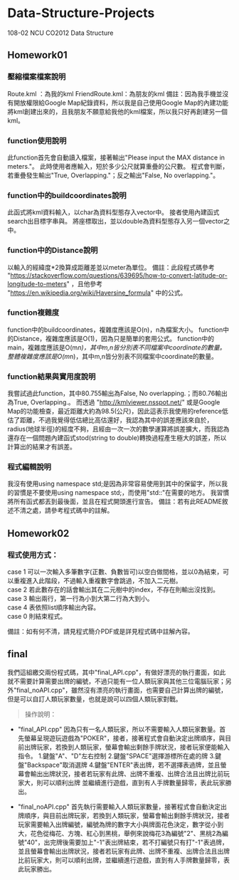 # Data-Structure-Projects
108-02 NCU CO2012 Data Structure

## Homework01

### 壓縮檔案檔案說明
Route.kml      ：為我的kml
FriendRoute.kml：為朋友的kml
備註：因為我手機並沒有開放權限給Google Map紀錄資料，所以我是自己使用Google Map的內建功能將kml創建出來的，且我朋友不願意給我他的kml檔案，所以我只好再創建另一個kml。

### function使用說明
此function首先會自動讀入檔案，接著輸出"Please input the MAX distance in meters."。
此時使用者應輸入，短於多少公尺就算重疊的公尺數。
程式會判斷，若重疊發生輸出"True, Overlapping."；反之輸出"False, No overlapping."。

### function中的buildcoordinates說明
此函式將kml資料輸入，以char為資料型態存入vector中。
接者使用內建函式search出目標字串<coordinates>與</coordinates>。
將座標取出，並以double為資料型態存入另一個vector之中。

### function中的Distance說明
以輸入的經緯度*2換算成距離差並以meter為單位。
備註：此段程式碼參考 "https://stackoverflow.com/questions/639695/how-to-convert-latitude-or-longitude-to-meters" ，且他參考 "https://en.wikipedia.org/wiki/Haversine_formula" 中的公式。

### function複雜度
function中的buildcoordinates，複雜度應該是O(n)，n為檔案大小。
function中的Distance，複雜度應該是O(1)，因為只是簡單的套用公式。
function中的main，複雜度應該是O(m*n)，其中m,n皆分別表不同檔案中coordinate的數量。
整體複雜度應該是O(m*n)，其中m,n皆分別表不同檔案中coordinate的數量。

### function結果與實用度說明
我嘗試過此function，其中80.755輸出為False, No overlapping.；而80.76輸出為True, Overlapping.。
而透過 "http://kmlviewer.nsspot.net/" 或是Google Map的功能檢查，最近距離大約為98.5(公尺)，因此這表示我使用的reference低估了距離，不過我覺得低估總比高估還好，我認為其中的誤差應該來自於，radius(地球半徑)的經度不夠，且經由一次一次的數學運算將誤差擴大，而我認為還存在一個問題內建函式stod(string to double)轉換過程產生極大的誤差，所以計算出的結果才有誤差。

### 程式編輯說明
我沒有使用using namespace std;是因為非常容易使用到其中的保留字，所以我的習慣是不要使用using namespace std;，而使用"std::"在需要的地方。
我習慣將所有函式都丟到最後面，並且在程式開頭進行宣告。
備註：若有此README敘述不清之處，請參考程式碼中的註解。

## Homework02

### 程式使用方式：
case 1
可以一次輸入多筆數字(正數、負數皆可)以空白做間格，並以0為結束，可以重複進入此階段，不過輸入重複數字會跳過，不加入二元樹。 \
case 2
若此數存在的話會輸出其在二元樹中的index，不存在則輸出沒找到。 \
case 3
輸出兩行，第一行為小到大第二行為大到小。 \
case 4
表依照list順序輸出內容。 \
case 0
則結束程式。

備註：如有何不清，請見程式簡介PDF或是詳見程式碼中註解內容。

## final

我們這組繳交兩份程式碼，其中"final_API.cpp"，有做好漂亮的執行畫面，如此就不需要計算需要出牌的編號，不過只能有一位人類玩家與其他三位電腦玩家；另外"final_noAPI.cpp"，雖然沒有漂亮的執行畫面，也需要自己計算出牌的編號，但是可以自訂人類玩家數量，也就是說可以四個人類玩家對戰。

> 操作說明：

- "final_API.cpp"
因為只有一名人類玩家，所以不需要輸入人類玩家數量。首先螢幕呈現遊玩遊戲為"POKER"，接者，接著程式會自動決定出牌順序，與目前出牌玩家，若換到人類玩家，螢幕會輸出剩餘手牌狀況，接者玩家便能輸入指令。
1.鍵盤"A"、"D"左右控制
2.鍵盤"SPACE"選擇游標所在處的牌
3.鍵盤"Backspace"取消選牌
4.鍵盤"ENTER"表出牌，若不選擇表過牌，並且螢幕會輸出出牌狀況，接者若玩家有此牌、出牌不重複、出牌合法且出牌比前玩家大，則可以順利出牌
並繼續進行遊戲，直到有人手牌數量歸零，表此玩家勝出。

- "final_noAPI.cpp"
首先執行需要輸入人類玩家數量，接著程式會自動決定出牌順序，與目前出牌玩家，若換到人類玩家，螢幕會輸出剩餘手牌狀況，接者玩家需要輸入出牌編號，編號為牌的數字大小與牌面花色決定，數字從小到大，花色從梅花、方塊、紅心到黑桃，舉例來說梅花3為編號"2"、黑桃2為編號"40"，出完牌後需要加上"-1"表出牌結束，若不打編號只有打"-1"表過牌，並且螢幕會輸出出牌狀況，接者若玩家有此牌、出牌不重複、出牌合法且出牌比前玩家大，則可以順利出牌，並繼續進行遊戲，直到有人手牌數量歸零，表此玩家勝出。
